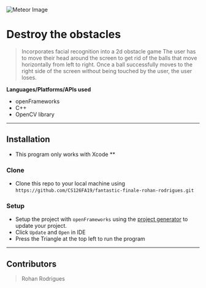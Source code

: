 <img src="https://us.123rf.com/450wm/valeo5/valeo51512/valeo5151200137/48793701-shooting-red-stars-on-nignt-sky-red-meteor-shower-meteors-falling.jpg?ver=6" title="Meteor Image" alt="Meteor Image">

# Destroy the obstacles

> Incorporates facial recognition into a 2d obstacle game
> The user has to move their head around the screen to get rid of the balls that move horizontally from left to right. Once a ball successfully moves to the right side of the screen without being touched by the user, the user loses.


**Languages/Platforms/APIs used**

- openFrameworks
- C++
- OpenCV library


---

## Installation

- This program only works with Xcode **

### Clone

- Clone this repo to your local machine using `https://github.com/CS126FA19/fantastic-finale-rohan-rodrigues.git`

### Setup

- Setup the project with `openFrameworks` using the <a href="https://openframeworks.cc/learning/01_basics/create_a_new_project/">project generator</a> to update your project.
- Click `Update` and `Open` in IDE
- Press the Triangle at the top left to run the program

---

## Contributors

> Rohan Rodrigues


